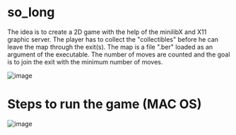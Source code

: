 # so_long

The idea is to create a 2D game with the help of the minilibX and X11 graphic server. The player has to collect the "collectibles" before he can leave the map through the exit(s). The map is a file ".ber" loaded as an argument of the executable. The number of moves are counted and the goal is to join the exit with the minimum number of moves.

![image](https://user-images.githubusercontent.com/78046953/147125549-688be002-6de6-4a67-a4ee-491d2723966d.png)

# Steps to run the game (MAC OS)

![image](https://user-images.githubusercontent.com/78046953/147126001-c3189362-3792-49c3-ade4-d7008eb550ba.png)

